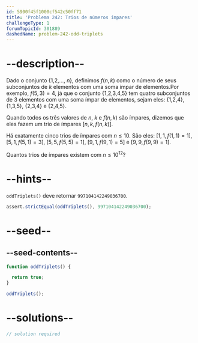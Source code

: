 ```yaml
---
id: 5900f45f1000cf542c50ff71
title: 'Problema 242: Trios de números ímpares'
challengeType: 1
forumTopicId: 301889
dashedName: problem-242-odd-triplets
---
```


# --description--

Dado o conjunto {1,2,..., $n$}, definimos $f(n, k)$ como o número de seus subconjuntos de $k$ elementos com uma soma ímpar de elementos.Por exemplo, $f(5,3) = 4$, já que o conjunto {1,2,3,4,5} tem quatro subconjuntos de 3 elementos com uma soma ímpar de elementos, sejam eles: {1,2,4}, {1,3,5}, {2,3,4} e {2,4,5}.

Quando todos os três valores de $n$, $k$ e $f(n, k)$ são ímpares, dizemos que eles fazem um trio de ímpares $[n, k, f(n, k)]$.

Há exatamente cinco trios de ímpares com $n ≤ 10$. São eles: $[1, 1, f(1, 1) = 1]$, $[5, 1, f(5, 1) = 3]$, $[5, 5, f(5, 5) = 1]$, $[9, 1, f(9, 1) = 5]$ e $[9, 9, f(9, 9) = 1]$.

Quantos trios de ímpares existem com $n ≤ {10}^{12}$?

# --hints--

`oddTriplets()` deve retornar `997104142249036700`.

```js
assert.strictEqual(oddTriplets(), 997104142249036700);
```

# --seed--

## --seed-contents--

```js
function oddTriplets() {

  return true;
}

oddTriplets();
```

# --solutions--

```js
// solution required
```
